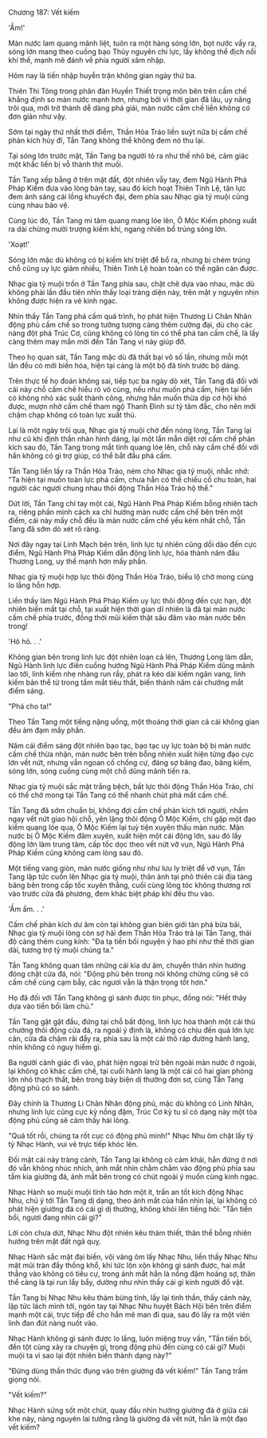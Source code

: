 




Chương 187: Vết kiếm


'Ầm!'

Màn nước lam quang mãnh liệt, tuôn ra một hàng sóng lớn, bọt nước vẩy ra, sóng lớn mang theo cuồng bạo Thủy nguyên chi lực, lấy không thể địch nổi khí thế, mạnh mẽ đánh về phía người xâm nhập.

Hôm nay là tiến nhập huyễn trận không gian ngày thứ ba.

Thiên Thi Tông trong phân đàn Huyền Thiết trọng môn bên trên cấm chế khẳng định so màn nước mạnh hơn, nhưng bởi vì thời gian đã lâu, uy năng trôi qua, mới trở thành dễ dàng phá giải, màn nước cấm chế liền không có đơn giản như vậy.

Sớm tại ngày thứ nhất thời điểm, Thần Hỏa Tráo liền suýt nữa bị cấm chế phản kích hủy đi, Tần Tang không thể không đem nó thu lại.

Tại sóng lớn trước mặt, Tần Tang ba người tỏ ra như thế nhỏ bé, cảm giác một khắc liền bị vỗ thành thịt muối.

Tần Tang xếp bằng ở trên mặt đất, đột nhiên vẫy tay, đem Ngũ Hành Phá Pháp Kiếm đưa vào lòng bàn tay, sau đó kích hoạt Thiên Tinh Lệ, tận lực đem ánh sáng cái lồng khuyếch đại, đem phía sau Nhạc gia tỷ muội cũng cùng nhau bảo vệ.

Cùng lúc đó, Tần Tang mi tâm quang mang lóe lên, Ô Mộc Kiếm phóng xuất ra dài chừng mười trượng kiếm khí, ngang nhiên bổ trúng sóng lớn.

'Xoạt!'

Sóng lớn mặc dù không có bị kiếm khí triệt để bổ ra, nhưng bị chém trúng chỗ cũng uy lực giảm nhiều, Thiên Tinh Lệ hoàn toàn có thể ngăn cản được.

Nhạc gia tỷ muội trốn ở Tần Tang phía sau, chặt chẽ dựa vào nhau, mặc dù không phải lần đầu tiên nhìn thấy loại tràng diện này, trên mặt y nguyên nhịn không được hiện ra vẻ kinh ngạc.

Nhìn thấy Tần Tang phá cấm quá trình, họ phát hiện Thương Li Chân Nhân động phủ cấm chế so trong tưởng tượng càng thêm cường đại, dù cho các nàng đột phá Trúc Cơ, cũng không có lòng tin có thể phá tan cấm chế, là lấy càng thêm may mắn mời đến Tần Tang vị này giúp đỡ.

Theo họ quan sát, Tần Tang mặc dù đã thất bại vô số lần, nhưng mỗi một lần đều có mới biến hóa, hiện tại càng là một bộ đã tính trước bộ dáng.

Trên thực tế họ đoán không sai, tiếp tục ba ngày dò xét, Tần Tang đã đối với cái này chỗ cấm chế hiểu rõ vô cùng, nếu như muốn phá cấm, hiện tại liền có không nhỏ xác suất thành công, nhưng hắn muốn thừa dịp cơ hội khó được, mượn nhờ cấm chế tham ngộ Thanh Đình sư tỷ tâm đắc, cho nên mới chậm chạp không có toàn lực xuất thủ.

Lại là một ngày trôi qua, Nhạc gia tỷ muội chờ đến nóng lòng, Tần Tang lại như cũ khí định thần nhàn hình dáng, lại một lần mẫn diệt rơi cấm chế phản kích sau đó, Tần Tang trong mắt tinh quang lóe lên, chỗ này cấm chế đối với hắn không có gì trợ giúp, có thể bắt đầu phá cấm.

Tần Tang liền lấy ra Thần Hỏa Tráo, ném cho Nhạc gia tỷ muội, nhắc nhở: "Ta hiện tại muốn toàn lực phá cấm, chưa hẳn có thể chiếu cố chu toàn, hai người các ngươi chung nhau thôi động Thần Hỏa Tráo hộ thể."

Dứt lời, Tần Tang chỉ tay một cái, Ngũ Hành Phá Pháp Kiếm bỗng nhiên tách ra, riêng phần mình cách xa chỉ hướng màn nước cấm chế bên trên một điểm, cái này mấy chỗ đều là màn nước cấm chế yếu kém nhất chỗ, Tần Tang đã sớm dò xét rõ ràng.

Nơi đây ngay tại Linh Mạch bên trên, linh lực tự nhiên cũng dồi dào đến cực điểm, Ngũ Hành Phá Pháp Kiếm dẫn động linh lực, hóa thành năm đầu Thương Long, uy thế mạnh hơn mấy phần.

Nhạc gia tỷ muội hợp lực thôi động Thần Hỏa Tráo, biểu lộ chờ mong cùng lo lắng hỗn hợp.

Liền thấy làm Ngũ Hành Phá Pháp Kiếm uy lực thôi động đến cực hạn, đột nhiên biến mất tại chỗ, tại xuất hiện thời gian dĩ nhiên là đã tại màn nước cấm chế phía trước, đồng thời mũi kiếm thật sâu đâm vào màn nước bên trong!

'Hô hô. . .'

Không gian bên trong linh lực đột nhiên loạn cả lên, Thương Long làm dẫn, Ngũ Hành linh lực điên cuồng hướng Ngũ Hành Phá Pháp Kiếm dũng mãnh lao tới, linh kiếm nhẹ nhàng run rẩy, phát ra kéo dài kiếm ngân vang, linh kiếm bản thể từ trong tầm mắt tiêu thất, biến thành năm cái chướng mắt điểm sáng.

"Phá cho ta!"

Theo Tần Tang một tiếng nặng uống, một thoáng thời gian cả cái không gian đều ảm đạm mấy phần.

Năm cái điểm sáng đột nhiên bạo tạc, bạo tạc uy lực toàn bộ bị màn nước cấm chế thừa nhận, màn nước bên trên bỗng nhiên xuất hiện từng đạo cực lớn vết nứt, nhưng vẫn ngoan cố chống cự, đáng sợ băng đao, băng kiếm, sóng lớn, sóng cuồng cùng một chỗ dũng mãnh tiến ra.

Nhạc gia tỷ muội sắc mặt trắng bệch, bất lực thôi động Thần Hỏa Tráo, chỉ có thể chờ mong tại Tần Tang có thể nhanh chút phá mất cấm chế.

Tần Tang đã sớm chuẩn bị, không đợi cấm chế phản kích tới người, nhắm ngay vết nứt giao hội chỗ, yên lặng thôi động Ô Mộc Kiếm, chỉ gặp một đạo kiếm quang lóe qua, Ô Mộc Kiếm lại tuỳ tiện xuyên thấu màn nước. Màn nước bị Ô Mộc Kiếm đâm xuyên, xuất hiện một cái động lớn, sau đó lấy động lớn làm trung tâm, cấp tốc dọc theo vết nứt vỡ vụn, Ngũ Hành Phá Pháp Kiếm cũng không cam lòng sau đó.

Một tiếng vang giòn, màn nước giống như như lưu ly triệt để vỡ vụn, Tần Tang lập tức cuốn lên Nhạc gia tỷ muội, thân ảnh tại phô thiên cái địa tảng băng bên trong cấp tốc xuyên thẳng, cuối cùng lông tóc không thương rơi vào trước cửa đá phương, đem khác biệt pháp khí đều thu vào.

'Ầm ầm. . .'

Cấm chế phản kích dư âm còn tại không gian biên giới tàn phá bừa bãi, Nhạc gia tỷ muội lòng còn sợ hãi đem Thần Hỏa Tráo trả lại Tần Tang, thái độ càng thêm cung kính: "Đa tạ tiền bối nguyện ý hao phí như thế thời gian dài, tương trợ tỷ muội chúng ta."

Tần Tang không quan tâm những cái kia dư âm, chuyển thân nhìn hướng đóng chặt cửa đá, nói: "Động phủ bên trong nói không chừng cũng sẽ có cấm chế cùng cạm bẫy, các ngươi vẫn là thận trọng tốt hơn."

Họ đã đối với Tần Tang không gì sánh được tin phục, đồng nói: "Hết thảy dựa vào tiền bối làm chủ."

Tần Tang gật gật đầu, đứng tại chỗ bất động, linh lực hóa thành một cái thủ chưởng thôi động cửa đá, ra ngoài ý định là, không có chịu đến quá lớn lực cản, cửa đá chậm rãi đẩy ra, phía sau là một cái thô ráp đường hành lang, nhìn không có nguy hiểm gì.

Ba người cảnh giác đi vào, phát hiện ngoại trừ bên ngoài màn nước ở ngoài, lại không có khác cấm chế, tại cuối hành lang là một cái có hai gian phòng lớn nhỏ thạch thất, bên trong bày biện dị thường đơn sơ, cùng Tần Tang động phủ có so sánh.

Đây chính là Thương Li Chân Nhân động phủ, mặc dù không có Linh Nhãn, nhưng linh lực cũng cực kỳ nồng đậm, Trúc Cơ kỳ tu sĩ có dạng này một tòa động phủ cũng sẽ cảm thấy hài lòng.

"Quá tốt rồi, chúng ta rốt cục có động phủ mình!" Nhạc Nhu ôm chặt lấy tỷ tỷ Nhạc Hành, vui vẻ trực tiếp khóc lên.

Đối mặt cái này tràng cảnh, Tần Tang lại không có cảm khái, hắn đứng ở nơi đó vẫn không nhúc nhích, ánh mắt nhìn chằm chằm vào động phủ phía sau tấm kia giường đá, ánh mắt bên trong có chút ngoài ý muốn cùng kinh ngạc.

Nhạc Hành so muội muội tỉnh táo hơn một ít, trấn an tốt kích động Nhạc Nhu, chú ý tới Tần Tang dị dạng, theo ánh mắt của hắn nhìn lại, lại không có phát hiện giường đá có cái gì dị thường, không khỏi lên tiếng hỏi: "Tần tiền bối, ngươi đang nhìn cái gì?"

Lời còn chưa dứt, Nhạc Nhu đột nhiên kêu thảm thiết, thân thể bỗng nhiên hướng trên mặt đất ngã quỵ.

Nhạc Hành sắc mặt đại biến, vội vàng ôm lấy Nhạc Nhu, liền thấy Nhạc Nhu mặt mũi tràn đầy thống khổ, khí tức lộn xộn không gì sánh được, hai mắt thẳng vào không có tiêu cự, trong ánh mắt hẳn là nồng đậm hoảng sợ, thân thể càng là tại run lẩy bẩy, dường như nhìn thấy cái gì kinh người đồ vật.

Tần Tang bị Nhạc Nhu kêu thảm bừng tỉnh, lấy lại tinh thần, thấy cảnh này, lập tức lách mình tới, ngón tay tại Nhạc Nhu huyệt Bách Hội bên trên điểm mạnh một cái, trực tiếp để cho hắn mê man đi qua, sau đó lấy ra một viên linh đan đút nàng nuốt vào.

Nhạc Hành không gì sánh được lo lắng, luôn miệng truy vấn, "Tần tiền bối, đến tột cùng xảy ra chuyện gì, trong động phủ đến cùng có cái gì? Muội muội ta vì sao lại đột nhiên biến thành dạng này?"

"Đừng dùng thần thức đụng vào trên giường đá vết kiếm!" Tần Tang trầm giọng nói.

"Vết kiếm?"

Nhạc Hành sửng sốt một chút, quay đầu nhìn hướng giường đá ở giữa cái khe này, nàng nguyên lai tưởng rằng là giường đá vết nứt, hẳn là một đạo vết kiếm?





